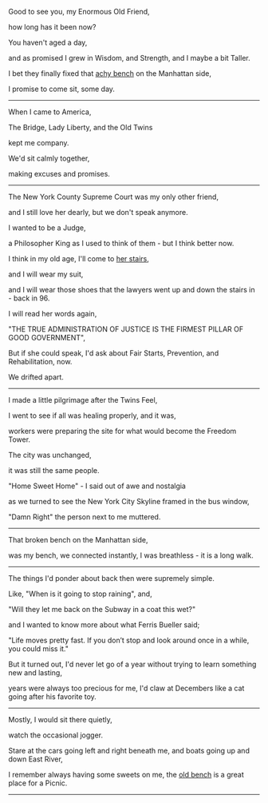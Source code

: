 Good to see you, my Enormous Old Friend,

how long has it been now?

You haven't aged a day,

and as promised I grew in Wisdom, and Strength, and I maybe a bit Taller.

I bet they finally fixed that [achy bench](https://www.google.com/maps/@40.7060248,-73.9967572,2a,75y,286.07h,64.46t/data=!3m6!1e1!3m4!1sGiVjQ4_lsY3jlLY0PM3KEA!2e0!7i13312!8i6656?hl=en) on the Manhattan side,

I promise to come sit, some day.

---

When I came to America,

The Bridge, Lady Liberty, and the Old Twins

kept me company.

We'd sit calmly together,

making excuses and promises.

---

The New York County Supreme Court was my only other friend,

and I still love her dearly, but we don't speak anymore.

I wanted to be a Judge,

a Philosopher King as I used to think of them - but I think better now.

I think in my old age, I'll come to [her stairs](https://www.google.com/maps/@40.714548,-74.0024396,3a,75y,102.05h,105.41t/data=!3m6!1e1!3m4!1smigFc8sXfFR7X-Jni_7Ogg!2e0!7i16384!8i8192?hl=en),

and I will wear my suit,

and I will wear those shoes that the lawyers went up and down the stairs in - back in 96.

I will read her words again,

"THE TRUE ADMINISTRATION OF JUSTICE IS THE FIRMEST PILLAR OF GOOD GOVERNMENT",

But if she could speak, I'd ask about Fair Starts, Prevention, and Rehabilitation, now.

We drifted apart.

---

I made a little pilgrimage after the Twins Feel,

I went to see if all was healing properly, and it was,

workers were preparing the site for what would become the Freedom Tower.

The city was unchanged,

it was still the same people.

"Home Sweet Home" - I said out of awe and nostalgia

as we turned to see the New York City Skyline framed in the bus window,

"Damn Right" the person next to me muttered.

---

That broken bench on the Manhattan side,

was my bench, we connected instantly, I was breathless - it is a long walk.

---

The things I'd ponder about back then were supremely simple.

Like, "When is it going to stop raining", and,

"Will they let me back on the Subway in a coat this wet?"

and I wanted to know more about what Ferris Bueller said;

"Life moves pretty fast. If you don’t stop and look around once in a while, you could miss it."

But it turned out, I'd never let go of a year without trying to learn something new and lasting,

years were always too precious for me, I'd claw at Decembers like a cat going after his favorite toy.

---

Mostly, I would sit there quietly,

watch the occasional jogger.

Stare at the cars going left and right beneath me, and boats going up and down East River,

I remember always having some sweets on me, the [old bench](https://www.google.com/maps/@40.7060248,-73.9967572,2a,75y,286.07h,64.46t/data=!3m6!1e1!3m4!1sGiVjQ4_lsY3jlLY0PM3KEA!2e0!7i13312!8i6656?hl=en) is a great place for a Picnic.

---
